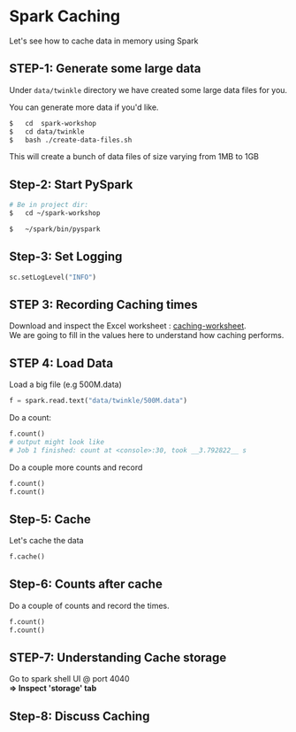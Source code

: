 # Spark Caching

Let's see how to cache data in memory using Spark

## STEP-1: Generate some large data

Under `data/twinkle` directory we have created some large data files for you. 

You can generate more data if you'd like.

```bash
$   cd  spark-workshop
$   cd data/twinkle
$   bash ./create-data-files.sh
```

This will create a bunch of data files of size varying from 1MB to 1GB

## Step-2: Start PySpark

```bash
# Be in project dir: 
$   cd ~/spark-workshop

$   ~/spark/bin/pyspark
```

## Step-3: Set Logging

```python
sc.setLogLevel("INFO")
```

## STEP 3: Recording Caching times

Download and inspect the Excel worksheet : [caching-worksheet](caching-worksheet.xlsx).   
We are going to fill in the values here to understand how caching performs.

## STEP 4: Load Data

Load a big file (e.g 500M.data)

```python
f = spark.read.text("data/twinkle/500M.data")
```

Do a count:

```python
f.count()
# output might look like
# Job 1 finished: count at <console>:30, took __3.792822__ s
```

Do a couple more counts and record

```python
f.count()
f.count()
```

## Step-5: Cache

Let's cache the data

```python
f.cache()
```

## Step-6: Counts after cache

Do a couple of counts and record the times.

```python
f.count()
f.count()
```

## STEP-7:  Understanding Cache storage

Go to spark shell UI @ port 4040  
**=> Inspect 'storage' tab**  

## Step-8: Discuss Caching